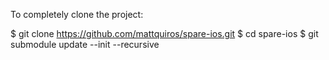 To completely clone the project:

$ git clone https://github.com/mattquiros/spare-ios.git
$ cd spare-ios
$ git submodule update --init --recursive
